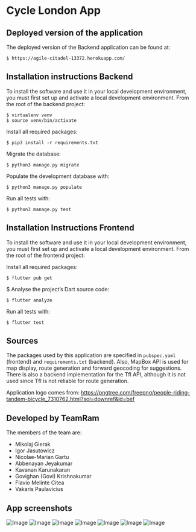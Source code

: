 # Cycle London App

## Deployed version of the application
The deployed version of the Backend application can be found at:

```
$ https://agile-citadel-13372.herokuapp.com/
```

## Installation instructions Backend
To install the software and use it in your local development environment, you must first set up and activate a local development environment.  From the root of the backend project:

```
$ virtualenv venv
$ source venv/bin/activate
```

Install all required packages:

```
$ pip3 install -r requirements.txt
```

Migrate the database:

```
$ python3 manage.py migrate
```

Populate the development database with:

```
$ python3 manage.py populate
```

Run all tests with:
```
$ python3 manage.py test
```

## Installation Instructions Frontend
To install the software and use it in your local development environment, you must first set up and activate a local development environment.  From the root of the frontend project:

Install all required packages:

```
$ flutter pub get
```

$ Analyse the project’s Dart source code:

```
$ flutter analyze
```

Run all tests with:
```
$ flutter test
```

## Sources
The packages used by this application are specified in `pubspec.yaml` (frontend) and `requirements.txt` (backend).
Also, MapBox API is used for map display, route generation and forward geocoding for suggestions. There is also a backend implementation for the Tfl API, although it is not used since Tfl is not reliable for route generation.

Application logo comes from:  https://pngtree.com/freepng/people-riding-tandem-bicycle_7310762.html?sol=downref&id=bef

## Developed by TeamRam
The members of the team are:
- Mikolaj Gierak
- Igor Jasutowicz
- Nicolae-Marian Gartu
- Abbenayan Jeyakumar
- Kavanan Karunakaran
- Govighan (Govi) Krishnakumar
- Flavio Melinte Citea
- Vakaris Paulavicius

## App screenshots

![Image](https://github.com/pvakaris/cycle_london/blob/main/screenshots/1.png)
![Image](https://github.com/pvakaris/cycle_london/blob/main/screenshots/2.png)
![Image](https://github.com/pvakaris/cycle_london/blob/main/screenshots/3.png)
![Image](https://github.com/pvakaris/cycle_london/blob/main/screenshots/4.png)
![Image](https://github.com/pvakaris/cycle_london/blob/main/screenshots/5.png)
![Image](https://github.com/pvakaris/cycle_london/blob/main/screenshots/6.png)
![Image](https://github.com/pvakaris/cycle_london/blob/main/screenshots/7.png)

